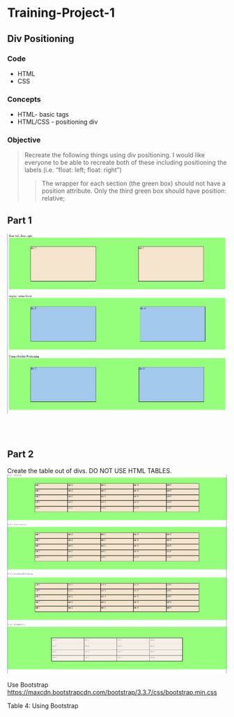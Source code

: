 # Training-Project-1

## Div Positioning

### Code

- HTML
- CSS

### Concepts

- HTML- basic tags
- HTML/CSS - positioning div

### Objective

> Recreate the following things using div positioning.
> I would like everyone to be able to recreate both of these including positioning the labels (i.e. “float: left; float: right”)
>
> > The wrapper for each section (the green box) should not have a position attribute. Only the third green box should have position: relative;

## Part 1

![alt text](./p1.png)

<br>
<br>

## Part 2

Create the table out of divs. DO NOT USE HTML TABLES.
![alt text](./p2.png)

Use Bootstrap
https://maxcdn.bootstrapcdn.com/bootstrap/3.3.7/css/bootstrap.min.css

Table 4: Using Bootstrap
